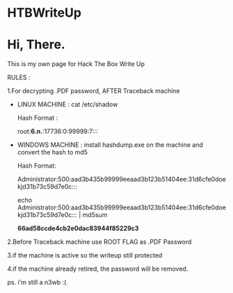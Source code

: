 # HTBWriteUp
# Hi, There.

This is my own page for Hack The Box Write Up

RULES :

1.For decrypting .PDF password, AFTER Traceback machine 
- LINUX MACHINE : cat /etc/shadow

  Hash Format :

  root:<b>$6$.n.</b>:17736:0:99999:7:::

- WINDOWS MACHINE : install hashdump.exe on the machine and convert the hash to md5

  Hash Format:

  Administrator:500:aad3b435b99999eeaad3b123b51404ee:31d6cfe0doekjd31b73c59d7e0c:::

  echo Administrator:500:aad3b435b99999eeaad3b123b51404ee:31d6cfe0doekjd31b73c59d7e0c::: | md5sum

  <b>66ad58ccde4cb2e0dac83944f85229c3</b>

2.Before Traceback machine use ROOT FLAG as .PDF Password

3.if the machine is active so the writeup still protected

4.if the machine already retired, the password will be removed.



ps. i'm still a n3wb :(
